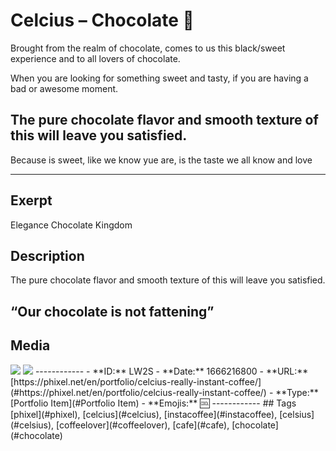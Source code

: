 # Celcius – Chocolate 🍫
Brought from the realm of chocolate, comes to us this black/sweet experience and to all lovers of chocolate.

When you are looking for something sweet and tasty, if you are having a bad or awesome moment.

## The pure chocolate flavor and smooth texture of this will leave you satisfied.

Because is sweet, like we know yue are, is the taste we all know and love

------------
## Exerpt
Elegance Chocolate Kingdom
## Description
The pure chocolate flavor and smooth texture of this will leave you satisfied. 
## “Our chocolate is not fattening”
## Media
<img src="media/chocolate.webp">
<img src="media/chocolate.webp">
------------
- **ID:** LW2S
- **Date:** 1666216800
- **URL:** [https://phixel.net/en/portfolio/celcius-really-instant-coffee/](#https://phixel.net/en/portfolio/celcius-really-instant-coffee/)
- **Type:** [Portfolio Item](#Portfolio Item)
- **Emojis:** 🆒
------------
## Tags
[phixel](#phixel), [celcius](#celcius), [instacoffee](#instacoffee), [celsius](#celsius), [coffeelover](#coffeelover), [cafe](#cafe), [chocolate](#chocolate)